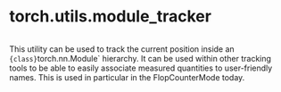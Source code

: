 # torch.utils.module_tracker

```{automodule} torch.utils.module_tracker
```

This utility can be used to track the current position inside an `{class}`torch.nn.Module` hierarchy.
It can be used within other tracking tools to be able to easily associate measured quantities to user-friendly names. This is used in particular in the FlopCounterMode today.

```{autoclass} torch.utils.module_tracker.ModuleTracker
```
